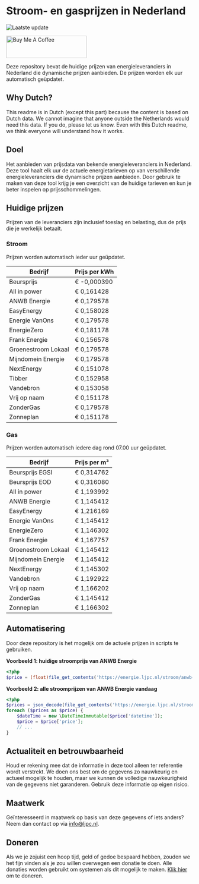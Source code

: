 # Stroom- en gasprijzen in Nederland

![Laatste update](https://img.shields.io/badge/laatste%20update-2024--07--29%2015%3A00%20CET-brightgreen)

<a href="https://www.buymeacoffee.com/Lars-" target="_blank"><img src="https://cdn.buymeacoffee.com/buttons/v2/default-orange.png" alt="Buy Me A Coffee" height="60" style="height: 60px !important;width: 217px !important;" ></a>

Deze repository bevat de huidige prijzen van energieleveranciers in Nederland die dynamische prijzen aanbieden. De prijzen worden elk uur automatisch geüpdatet.

## Why Dutch?

This readme is in Dutch (except this part) because the content is based on Dutch data. We cannot imagine that anyone outside the Netherlands would need this data. If you do, please let us know. Even with this Dutch readme, we think
everyone will understand how it works.

## Doel

Het aanbieden van prijsdata van bekende energieleveranciers in Nederland. Deze tool haalt elk uur de actuele energietarieven op van verschillende energieleveranciers die dynamische prijzen aanbieden. Door gebruik te maken van deze tool
krijg je een overzicht van de huidige tarieven en kun je beter inspelen op prijsschommelingen.

## Huidige prijzen

Prijzen van de leveranciers zijn inclusief toeslag en belasting, dus de prijs die je werkelijk betaalt.

### Stroom

Prijzen worden automatisch ieder uur geüpdatet.

 Bedrijf | Prijs per kWh 
---------|---------------
Beursprijs | € -0,000390
All in power | € 0,161428
ANWB Energie | € 0,179578
EasyEnergy | € 0,158028
Energie VanOns | € 0,179578
EnergieZero | € 0,181178
Frank Energie | € 0,156578
Groenestroom Lokaal | € 0,179578
Mijndomein Energie | € 0,179578
NextEnergy | € 0,151078
Tibber | € 0,152958
Vandebron | € 0,153058
Vrij op naam | € 0,151178
ZonderGas | € 0,179578
Zonneplan | € 0,151178


### Gas

Prijzen worden automatisch iedere dag rond 07.00 uur geüpdatet.

 Bedrijf | Prijs per m³ 
---------|--------------
Beursprijs EGSI | € 0,314762
Beursprijs EOD | € 0,316080
All in power | € 1,193992
ANWB Energie | € 1,145412
EasyEnergy | € 1,216169
Energie VanOns | € 1,145412
EnergieZero | € 1,146302
Frank Energie | € 1,167757
Groenestroom Lokaal | € 1,145412
Mijndomein Energie | € 1,145412
NextEnergy | € 1,145302
Vandebron | € 1,192922
Vrij op naam | € 1,166202
ZonderGas | € 1,145412
Zonneplan | € 1,166302


## Automatisering

Door deze repository is het mogelijk om de actuele prijzen in scripts te gebruiken.

**Voorbeeld 1: huidige stroomprijs van ANWB Energie**

```php
<?php
$price = (float)file_get_contents('https://energie.ljpc.nl/stroom/anwb-energie-nu.txt');

```

**Voorbeeld 2: alle stroomprijzen van ANWB Energie vandaag**

```php
<?php
$prices = json_decode(file_get_contents('https://energie.ljpc.nl/stroom/all-in-power-vandaag.json'),true);
foreach ($prices as $price) {
    $dateTime = new \DateTimeImmutable($price['datetime']);
    $price = $price['price'];
    // ...
}
```

## Actualiteit en betrouwbaarheid

Houd er rekening mee dat de informatie in deze tool alleen ter referentie wordt verstrekt. We doen ons best om de gegevens zo nauwkeurig en actueel mogelijk te houden, maar we kunnen de volledige nauwkeurigheid van de gegevens niet
garanderen. Gebruik deze informatie op eigen risico.

## Maatwerk

Geïnteresseerd in maatwerk op basis van deze gegevens of iets anders? Neem dan contact op
via [info@ljpc.nl](mailto:info@ljpc.nl?subject=Energie%20prijzen).

## Doneren

Als we je zojuist een hoop tijd, geld of gedoe bespaard hebben, zouden we het fijn vinden als je zou willen overwegen een
donatie te doen. Alle donaties worden gebruikt om systemen als dit mogelijk te
maken. [Klik hier](https://www.buymeacoffee.com/Lars-) om te doneren.

